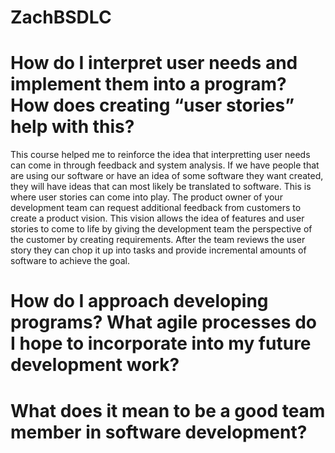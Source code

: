 # ZachBSDLC
# How do I interpret user needs and implement them into a program? How does creating “user stories” help with this?
This course helped me to reinforce the idea that interpretting user needs can come in through feedback and system analysis. If we have people that are using our software or have an idea of some software they want created, they will have ideas that can most likely be translated to software. This is where user stories can come into play. The product owner of your development team can request additional feedback from customers to create a product vision. This vision allows the idea of features and user stories to come to life by giving the development team the perspective of the customer by creating requirements. After the team reviews the user story they can chop it up into tasks and provide incremental amounts of software to achieve the goal.

# How do I approach developing programs? What agile processes do I hope to incorporate into my future development work?


# What does it mean to be a good team member in software development?
